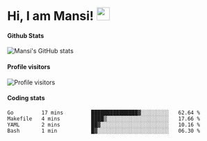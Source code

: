 # Hi, I am Mansi! <img src="https://user-images.githubusercontent.com/1303154/88677602-1635ba80-d120-11ea-84d8-d263ba5fc3c0.gif" width="30px">

#### Github Stats

![Mansi's GitHub stats](https://github-readme-stats.vercel.app/api?username=mansikulkarni96&theme=tokyonight&count_private=true&show_icons=true&hide=contribs)

#### Profile visitors

![Profile visitors](https://visitor-badge.glitch.me/badge?page_id=page.id&left_color=grey&right_color=blue)

#### Coding stats

<!--START_SECTION:waka-->
```text
Go         17 mins         ███████████████▓░░░░░░░░░   62.64 % 
Makefile   4 mins          ████▒░░░░░░░░░░░░░░░░░░░░   17.66 % 
YAML       2 mins          ██▓░░░░░░░░░░░░░░░░░░░░░░   10.16 % 
Bash       1 min           █▓░░░░░░░░░░░░░░░░░░░░░░░   06.30 % 
```
<!--END_SECTION:waka-->
